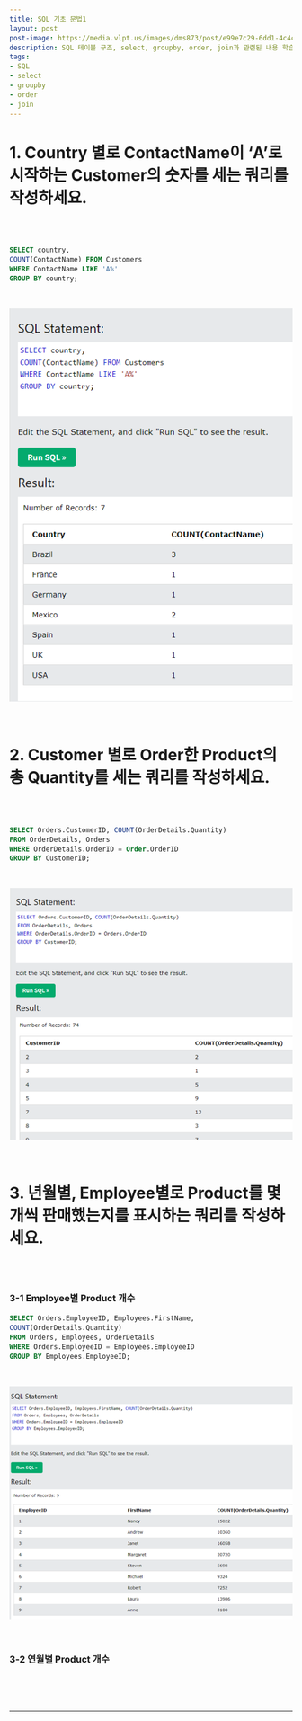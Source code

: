 ```yaml
---
title: SQL 기초 문법1
layout: post
post-image: https://media.vlpt.us/images/dms873/post/e99e7c29-6dd1-4c4c-ae6f-57326892a60a/SQL.png
description: SQL 테이블 구조, select, groupby, order, join과 관련된 내용 학습
tags:
- SQL
- select
- groupby
- order
- join
---
```



# 1. Country 별로 ContactName이 ‘A’로 시작하는 Customer의 숫자를 세는 쿼리를 작성하세요.

<br><br>

```sql
SELECT country,
COUNT(ContactName) FROM Customers
WHERE ContactName LIKE 'A%'
GROUP BY country; 
```

<br>

![1번 문제 결과](/assets/images/SQL_practice1_1.png)

<br>

# 2. Customer 별로 Order한 Product의 총 Quantity를 세는 쿼리를 작성하세요.

<br><br>

```sql
SELECT Orders.CustomerID, COUNT(OrderDetails.Quantity)
FROM OrderDetails, Orders
WHERE OrderDetails.OrderID = Order.OrderID
GROUP BY CustomerID;
```

<br>

![2번 문제 결과](/assets/images/SQL_practice1_2.png)

<br>


# 3. 년월별, Employee별로 Product를 몇 개씩 판매했는지를 표시하는 쿼리를 작성하세요.

<br><br>

### 3-1 Employee별 Product 개수

```sql
SELECT Orders.EmployeeID, Employees.FirstName, 
COUNT(OrderDetails.Quantity)
FROM Orders, Employees, OrderDetails
WHERE Orders.EmployeeID = Employees.EmployeeID
GROUP BY Employees.EmployeeID;
```

<br>

![3-1번 문제 결과](/assets/images/SQL_practice1_3-1.png)

<br>

### 3-2 연월별 Product 개수

<br>
<!-- 
```sql
SELECT Orders.CustomerID, COUNT(OrderDetails.Quantity)
FROM OrderDetails, Orders
WHERE OrderDetails.OrderID = Order.OrderID
GROUP BY CustomerID;
``` -->

<br>
<!-- 
![3-2번 문제 결과](/assets/images/SQL_practce1_3-2.png) -->

<br>

---